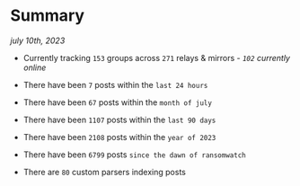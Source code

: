 
# Summary
_july 10th, 2023_

- Currently tracking `153` groups across `271` relays & mirrors - _`102` currently online_

- There have been `7` posts within the `last 24 hours`

- There have been `67` posts within the `month of july`

- There have been `1107` posts within the `last 90 days`

- There have been `2108` posts within the `year of 2023`

- There have been `6799` posts `since the dawn of ransomwatch`

- There are `80` custom parsers indexing posts
